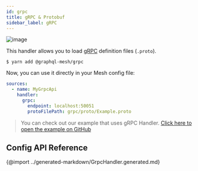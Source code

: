 ```yaml
---
id: grpc
title: gRPC & Protobuf
sidebar_label: gRPC
---
```

![image](https://user-images.githubusercontent.com/20847995/79218793-b27dcf00-7e59-11ea-8f0f-df97503f5494.png)

This handler allows you to load [gRPC](https://grpc.io/) definition files (`.proto`).

```
$ yarn add @graphql-mesh/grpc
```

Now, you can use it directly in your Mesh config file:

```yml
sources:
  - name: MyGrpcApi
    handler:
      grpc:
        endpoint: localhost:50051
        protoFilePath: grpc/proto/Example.proto
```

> You can check out our example that uses gRPC Handler.
[Click here to open the example on GitHub](https://github.com/Urigo/graphql-mesh/tree/master/examples/grpc-example)

## Config API Reference

{@import ../generated-markdown/GrpcHandler.generated.md}

